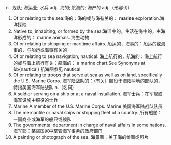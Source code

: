 n.  舰队; 海运业; 水兵
adj.  海的; 航海的; 海产的
adj.（形容词）
1. Of or relating to the sea:海的：海的或与海有关的：
**marine** exploration.海洋探险
2. Native to, inhabiting, or formed by the sea:海洋中的，生活在海中的，由海洋形成的：
marine animals.
海生动物
3. Of or relating to shipping or maritime affairs.
船运的，海事的：船运的或海事的，与船运或海事有关的
4. Of or relating to sea navigation; nautical:
海上航行的，航海的：海上航行的或与海上航行有关；航海的：
a marine chart.See Synonyms at &b{nautical} 
航海图参见 nautical
5. Of or relating to troops that serve at sea as well as on land, specifically the U.S. Marine Corps.
海军陆战队的：（有关）服役于海陆两地的部队的，特指美国海军陆战队
n.（名词）
1. A soldier serving on a ship or at a naval installation.
海军士兵：在军舰或海军设施中服役的士兵
2. Marine A member of the U.S. Marine Corps.
Marine 美国海军陆战队队员
3. The mercantile or naval ships or shipping fleet of a country.
所有船舶：一国商业或海军的船只或舰队
4. The governmental department in charge of naval affairs in some nations.
海军部：某些国家中掌管海军事务的政府部门
5. A painting or photograph of the sea.
海景画：关于海的绘画或照片